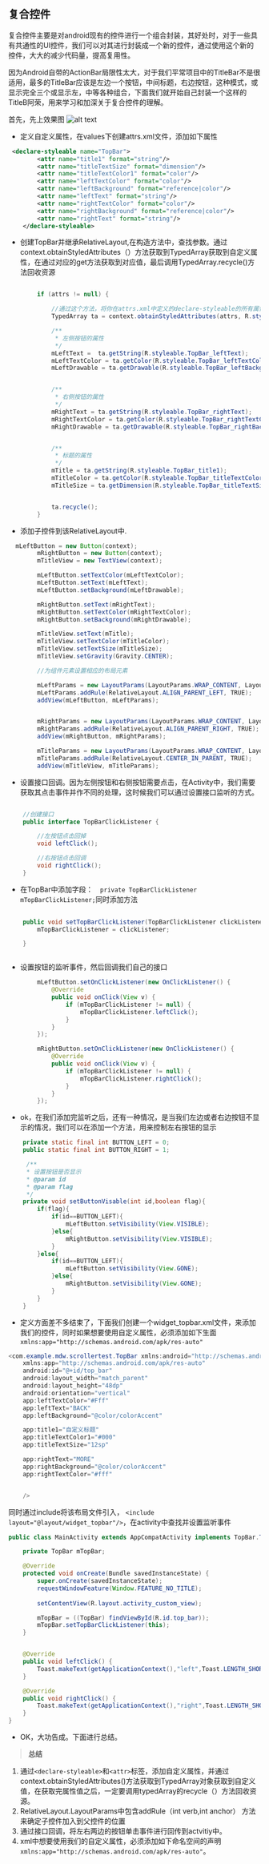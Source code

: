## 复合控件

复合控件主要是对android现有的控件进行一个组合封装，其好处时，对于一些具有共通性的UI控件，我们可以对其进行封装成一个新的控件，通过使用这个新的控件，大大的减少代码量，提高复用性。

因为Android自带的ActionBar局限性太大，对于我们平常项目中的TitleBar不是很适用，最多的TitleBar应该是左边一个按钮，中间标题，右边按钮，这种模式，或显示完全三个或显示左，中等各种组合，下面我们就开始自己封装一个这样的TitleB阿荣，用来学习和加深关于复合控件的理解。

首先，先上效果图
![alt text](titleImage.gif)

- 定义自定义属性，在values下创建attrs.xml文件，添加如下属性

```xml 
 <declare-styleable name="TopBar">
        <attr name="title1" format="string"/>
        <attr name="titleTextSize" format="dimension"/>
        <attr name="titleTextColor1" format="color"/>
        <attr name="leftTextColor" format="color"/>
        <attr name="leftBackground" format="reference|color"/>
        <attr name="leftText" format="string"/>
        <attr name="rightTextColor" format="color"/>
        <attr name="rightBackground" format="reference|color"/>
        <attr name="rightText" format="string"/>
    </declare-styleable>

```

- 创建TopBar并继承RelativeLayout,在构造方法中，查找参数。通过context.obtainStyledAttributes（）方法获取到TypedArray获取到自定义属性，在通过对应的get方法获取到对应值，最后调用TypedArray.recycle()方法回收资源

```java 

        if (attrs != null) {

            //通过这个方法，将你在attrs.xml中定义的declare-styleable的所有属性存储到TypedArray中。
            TypedArray ta = context.obtainStyledAttributes(attrs, R.styleable.TopBar);

            /**
             * 左侧按钮的属性
             */
            mLeftText =  ta.getString(R.styleable.TopBar_leftText);
            mLeftTextColor = ta.getColor(R.styleable.TopBar_leftTextColor, Color.BLACK);
            mLeftDrawable = ta.getDrawable(R.styleable.TopBar_leftBackground);


            /**
             * 右侧按钮的属性
             */
            mRightText = ta.getString(R.styleable.TopBar_rightText);
            mRightTextColor = ta.getColor(R.styleable.TopBar_rightTextColor, Color.BLACK);
            mRightDrawable = ta.getDrawable(R.styleable.TopBar_rightBackground);


            /**
             * 标题的属性
             */
            mTitle = ta.getString(R.styleable.TopBar_title1);
            mTitleColor = ta.getColor(R.styleable.TopBar_titleTextColor1,Color.BLACK);
            mTitleSize = ta.getDimension(R.styleable.TopBar_titleTextSize, TypedValue.applyDimension(TypedValue.COMPLEX_UNIT_SP, 14, getResources().getDisplayMetrics()));


            ta.recycle();
        }

```
- 添加子控件到该RelativeLayout中.
```java 
  mLeftButton = new Button(context);
        mRightButton = new Button(context);
        mTitleView = new TextView(context);

        mLeftButton.setTextColor(mLeftTextColor);
        mLeftButton.setText(mLeftText);
        mLeftButton.setBackground(mLeftDrawable);

        mRightButton.setText(mRightText);
        mRightButton.setTextColor(mRightTextColor);
        mRightButton.setBackground(mRightDrawable);

        mTitleView.setText(mTitle);
        mTitleView.setTextColor(mTitleColor);
        mTitleView.setTextSize(mTitleSize);
        mTitleView.setGravity(Gravity.CENTER);

        //为组件元素设置相应的布局元素

        mLeftParams = new LayoutParams(LayoutParams.WRAP_CONTENT, LayoutParams.MATCH_PARENT);
        mLeftParams.addRule(RelativeLayout.ALIGN_PARENT_LEFT, TRUE);
        addView(mLeftButton, mLeftParams);


        mRightParams = new LayoutParams(LayoutParams.WRAP_CONTENT, LayoutParams.MATCH_PARENT);
        mRightParams.addRule(RelativeLayout.ALIGN_PARENT_RIGHT, TRUE);
        addView(mRightButton, mRightParams);

        mTitleParams = new LayoutParams(LayoutParams.WRAP_CONTENT, LayoutParams.MATCH_PARENT);
        mTitleParams.addRule(RelativeLayout.CENTER_IN_PARENT, TRUE);
        addView(mTitleView, mTitleParams);
```
- 设置接口回调。因为左侧按钮和右侧按钮需要点击，在Activity中，我们需要获取其点击事件并作不同的处理，这时候我们可以通过设置接口监听的方式。
```java 

	//创建接口
    public interface TopBarClickListener {

        //左按钮点击回掉
        void leftClick();

        //右按钮点击回调
        void rightClick();
    }
```
- 在TopBar中添加字段：`  private TopBarClickListener mTopBarClickListener;`同时添加方法
```java 
   
    public void setTopBarClickListener(TopBarClickListener clickListener) {
        mTopBarClickListener = clickListener;

    }



```
- 设置按钮的监听事件，然后回调我们自己的接口
```java 
		mLeftButton.setOnClickListener(new OnClickListener() {
            @Override
            public void onClick(View v) {
                if (mTopBarClickListener != null) {
                    mTopBarClickListener.leftClick();
                }
            }
        });

        mRightButton.setOnClickListener(new OnClickListener() {
            @Override
            public void onClick(View v) {
                if (mTopBarClickListener != null) {
                    mTopBarClickListener.rightClick();
                }
            }
        });
```
- ok，在我们添加完监听之后，还有一种情况，是当我们左边或者右边按钮不显示的情况，我们可以在添加一个方法，用来控制左右按钮的显示
```java 
    private static final int BUTTON_LEFT = 0;
    public static final int BUTTON_RIGHT = 1;

     /**
     * 设置按钮是否显示
     * @param id
     * @param flag
     */
    private void setButtonVisable(int id,boolean flag){
        if(flag){
            if(id==BUTTON_LEFT){
                mLeftButton.setVisibility(View.VISIBLE);
            }else{
                mRightButton.setVisibility(View.VISIBLE);
            }
        }else{
            if(id==BUTTON_LEFT){
                mLeftButton.setVisibility(View.GONE);
            }else{
                mRightButton.setVisibility(View.GONE);
            }
        }
    }

```

- 定义方面差不多结束了，下面我们创建一个widget_topbar.xml文件，来添加我们的控件，同时如果想要使用自定义属性，必须添加如下生面`xmlns:app="http://schemas.android.com/apk/res-auto"`
```java 
<com.example.mdw.scrollertest.TopBar xmlns:android="http://schemas.android.com/apk/res/android"
    xmlns:app="http://schemas.android.com/apk/res-auto"
    android:id="@+id/top_bar"
    android:layout_width="match_parent"
    android:layout_height="48dp"
    android:orientation="vertical"
    app:leftTextColor="#Fff"
    app:leftText="BACK"
    app:leftBackground="@color/colorAccent"

    app:title1="自定义标题"
    app:titleTextColor1="#000"
    app:titleTextSize="12sp"

    app:rightText="MORE"
    app:rightBackground="@color/colorAccent"
    app:rightTextColor="#fff"


    />
```
同时通过include将该布局文件引入，   `<include layout="@layout/widget_topbar"/>`，在activity中查找并设置监听事件
```java 
public class MainActivity extends AppCompatActivity implements TopBar.TopBarClickListener {

    private TopBar mTopBar;

    @Override
    protected void onCreate(Bundle savedInstanceState) {
        super.onCreate(savedInstanceState);
        requestWindowFeature(Window.FEATURE_NO_TITLE);
        
        setContentView(R.layout.activity_custom_view);

        mTopBar = ((TopBar) findViewById(R.id.top_bar));
        mTopBar.setTopBarClickListener(this);
    }


    @Override
    public void leftClick() {
        Toast.makeText(getApplicationContext(),"left",Toast.LENGTH_SHORT).show();
    }

    @Override
    public void rightClick() {
        Toast.makeText(getApplicationContext(),"right",Toast.LENGTH_SHORT).show();
    }
}

```

- OK，大功告成。下面进行总结。

> **总结**
1. 通过`<declare-styleable>`和`<attr>`标签，添加自定义属性，并通过context.obtainStyledAttributes()方法获取到TypedArray对象获取到自定义值，在获取完属性值之后，一定要调用typedArray的recycle（）方法回收资源。
2. RelativeLayout.LayoutParams中包含addRule（int verb,int anchor） 方法来确定子控件加入到父控件的位置
3. 通过接口回调，将左右两边的按钮单击事件进行回传到actvitiy中。
4. xml中想要使用我们的自定义属性，必须添加如下命名空间的声明`xmlns:app="http://schemas.android.com/apk/res-auto"`。